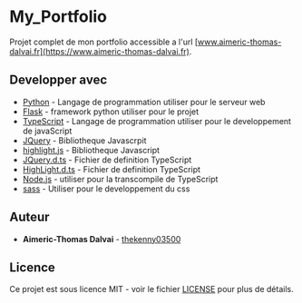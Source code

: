 # My_Portfolio

Projet complet de mon portfolio accessible a l'url [www.aimeric-thomas-dalvai.fr](https://www.aimeric-thomas-dalvai.fr).

## Developper avec

* [Python](https://www.python.org/) - Langage de programmation utiliser pour le serveur web
* [Flask](http://flask.pocoo.org/) - framework python utiliser pour le projet
* [TypeScript](https://www.typescriptlang.org/) - Langage de programmation utiliser pour le developpement de javaScript
* [JQuery](https://jquery.com/) - Bibliotheque Javascrpit 
* [highlight.js](https://github.com/highlightjs/highlight.js/) - Bibliotheque Javascript
* [JQuery.d.ts](https://github.com/DefinitelyTyped/DefinitelyTyped/blob/master/types/jquery/index.d.ts) - Fichier de definition TypeScript
* [HighLight.d.ts](https://github.com/DefinitelyTyped/DefinitelyTyped/blob/master/types/highlight.js/index.d.ts) - Fichier de definition TypeScript
* [Node.js](https://nodejs.org/en/) - utiliser pour la transcompile de TypeScript
* [sass](https://sass-lang.com/) - Utiliser pour le developpement du css

## Auteur

* **Aimeric-Thomas Dalvai** - [thekenny03500](https://github.com/thekenny03500)

## Licence

Ce projet est sous licence MIT - voir le fichier [LICENSE](LICENSE) pour plus de détails.
